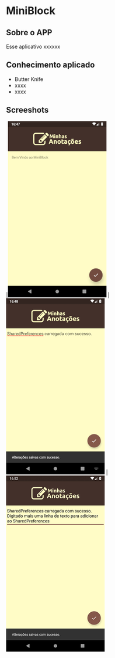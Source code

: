 # MiniBlock

## Sobre o APP 
Esse aplicativo xxxxxx
## Conhecimento aplicado
* Butter Knife
* xxxx
* xxxx

## Screeshots

|![Image 1](https://github.com/reginaldobarreto/MiniBlock/blob/master/1.png)
|![Image 2](https://github.com/reginaldobarreto/MiniBlock/blob/master/2.png)
|![Image 3](https://github.com/reginaldobarreto/MiniBlock/blob/master/3.png)